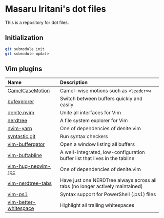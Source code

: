 # Masaru Iritani's dot files

This is a repository for dot files.

## Initialization

```sh
git submodule init
git submodule update
```

## Vim plugins

|Name|Description|
|:-|:-|
| [CamelCaseMotion](https://github.com/bkad/CamelCaseMotion) | Camel-wise motions such as `<leader>w` |
| [bufexplorer](https://github.com/jlanzarotta/bufexplorer) | Switch between buffers quickly and easily |
| [denite.nvim](https://github.com/Shougo/denite.nvim) | Unite all interfaces for Vim |
| [nerdtree](https://github.com/scrooloose/nerdtree.git) | A file system explorer for Vim |
| [nvim-yarp](https://github.com/roxma/nvim-yarp) | One of dependencies of denite.vim |
| [syntastic.git](https://github.com/vim-syntastic/syntastic.git) | Run syntax checkers |
| [vim-buffergator](https://github.com/jeetsukumaran/vim-buffergator.git) | Open a window listing all buffers |
| [vim-buftabline](https://github.com/ap/vim-buftabline) | A well-integrated, low-configuration buffer list that lives in the tabline |
| [vim-hug-neovim-rpc](https://github.com/roxma/vim-hug-neovim-rpc) | One of dependencies of denite.vim |
| [vim-nerdtree-tabs](https://github.com/jistr/vim-nerdtree-tabs.git) | Have just one NERDTree always across all tabs (no longer actively maintained) |
| [vim-ps1](https://github.com/PProvost/vim-ps1) | Syntax support for PowerShell (.ps1) files |
| [vim-better-whitespace](https://github.com/ntpeters/vim-better-whitespace) | Highlight all trailing whitespaces |

